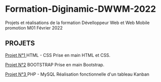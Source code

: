 # Formation-Diginamic-DWWM-2022
 Projets et réalisations de la formation Dévelloppeur Web et Web Mobile promotion M01 Février 2022

PROJETS
-
[Projet N°1 ](https://github.com/mikaeltrilles/Formation-Diginamic-DWWM-2022/tree/main/Projet01-HTML-CSS)  HTML - CSS Prise en main HTML et CSS.

[Projet N°2](https://github.com/mikaeltrilles/Formation-Diginamic-DWWM-2022/tree/main/Projet02-Bootstrap) BOOTSTRAP Prise en main Bootstrap.

[Projet N°3 ](https://github.com/mikaeltrilles/Formation-Diginamic-DWWM-2022/tree/main/Projet03-PHP-MySQL)  PHP - MySQL  Réalisation fonctionnelle d'un tableau Kanban
